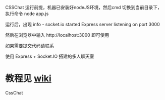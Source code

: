CSSChat
运行前提，机器已安装好nodeJS环境，然后cmd 切换到当前目录下，执行命令
node app.js  

运行后，出现
info - socket.io started
Express server listening on port 3000

然后在浏览器中输入 http://localhost:3000 即可使用

如果需要提交代码请联系

使用 Express +  Socket.IO 搭建的多人聊天室

教程见 [wiki](https://github.com/nswbmw/N-chat/wiki/_pages)
 =======

CssChat
